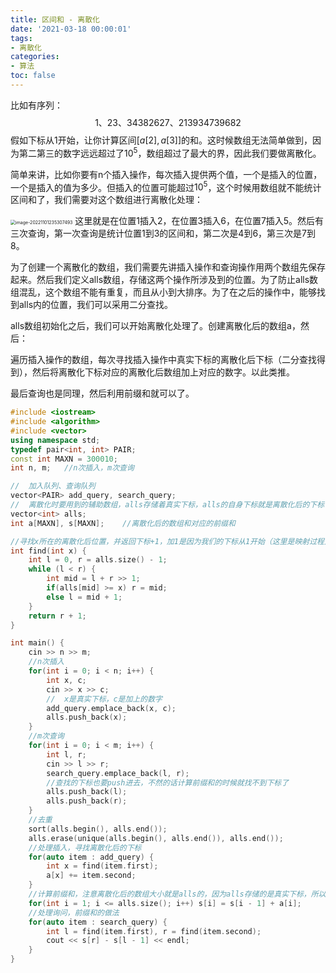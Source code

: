 ```yaml
---
title: 区间和 - 离散化
date: '2021-03-18 00:00:01'
tags: 
- 离散化
categories:
- 算法
toc: false
---
```


比如有序列：
$$
1、23、34382627、213934739682
$$
假如下标从1开始，让你计算区间$[a[2], a[3]]$的和。这时候数组无法简单做到，因为第二第三的数字远远超过了$10^5$，数组超过了最大的界，因此我们要做离散化。

简单来讲，比如你要有n个插入操作，每次插入提供两个值，一个是插入的位置，一个是插入的值为多少。但插入的位置可能超过$10^5$，这个时候用数组就不能统计区间和了，我们需要对这个数组进行离散化处理：

<img src="https://cdn.jsdelivr.net/gh/InverseDa/image@master/image/image-20221101235307493.png" alt="image-20221101235307493" style="zoom:50%;" />
<!--more-->
这里就是在位置1插入2，在位置3插入6，在位置7插入5。然后有三次查询，第一次查询是统计位置1到3的区间和，第二次是4到6，第三次是7到8。

为了创建一个离散化的数组，我们需要先讲插入操作和查询操作用两个数组先保存起来。然后我们定义alls数组，存储这两个操作所涉及到的位置。为了防止alls数组混乱，这个数组不能有重复，而且从小到大排序。为了在之后的操作中，能够找到alls内的位置，我们可以采用二分查找。

alls数组初始化之后，我们可以开始离散化处理了。创建离散化后的数组a，然后：

遍历插入操作的数组，每次寻找插入操作中真实下标的离散化后下标（二分查找得到），然后将离散化下标对应的离散化后数组加上对应的数字。以此类推。

最后查询也是同理，然后利用前缀和就可以了。

```c++
#include <iostream>
#include <algorithm>
#include <vector>
using namespace std;
typedef pair<int, int> PAIR;
const int MAXN = 300010;
int n, m;   //n次插入，m次查询

//  加入队列、查询队列
vector<PAIR> add_query, search_query;
//  离散化时要用到的辅助数组，alls存储着真实下标，alls的自身下标就是离散化后的下标
vector<int> alls;
int a[MAXN], s[MAXN];    //离散化后的数组和对应的前缀和

//寻找x所在的离散化后位置，并返回下标+1，加1是因为我们的下标从1开始（这里是映射过程）
int find(int x) {
    int l = 0, r = alls.size() - 1;
    while (l < r) {
        int mid = l + r >> 1;
        if(alls[mid] >= x) r = mid;
        else l = mid + 1;
    }
    return r + 1;
}

int main() {
    cin >> n >> m;
    //n次插入
    for(int i = 0; i < n; i++) {
        int x, c;
        cin >> x >> c;
        //  x是真实下标，c是加上的数字
        add_query.emplace_back(x, c);
        alls.push_back(x);
    }
    //m次查询
    for(int i = 0; i < m; i++) {
        int l, r;
        cin >> l >> r;
        search_query.emplace_back(l, r);
        //查找的下标也要push进去，不然的话计算前缀和的时候就找不到下标了
        alls.push_back(l);
        alls.push_back(r);
    }
    //去重
    sort(alls.begin(), alls.end());
    alls.erase(unique(alls.begin(), alls.end()), alls.end());
    //处理插入，寻找离散化后的下标
    for(auto item : add_query) {
        int x = find(item.first);
        a[x] += item.second;
    }
    //计算前缀和，注意离散化后的数组大小就是alls的，因为alls存储的是真实下标，所以这个数组的大小就是a的数组大小
    for(int i = 1; i <= alls.size(); i++) s[i] = s[i - 1] + a[i];
    //处理询问，前缀和的做法
    for(auto item : search_query) {
        int l = find(item.first), r = find(item.second);
        cout << s[r] - s[l - 1] << endl;
    }
}
```